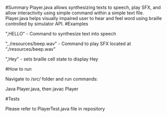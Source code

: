 #Summary
Player.java allows synthesizing texts to speech, play SFX, and allow interactivity using simple command within a simple text file. Player.java helps visually impaired user to hear and feel word using braille controlled by simulator API.
#Examples

"<TTS>,HELLO" - Command to synthesize text into speech

"<SFX>,./resources/beep.wav" - Command to play SFX located at “./resources/beep.wav”

"<DISPLAY>,Hey" - sets braille cell state to display Hey

#How to run 

Navigate to /src/ folder and run commands:

Java Player.java, then javac Player

#Tests

Please refer to PlayerTest.java file in repository

